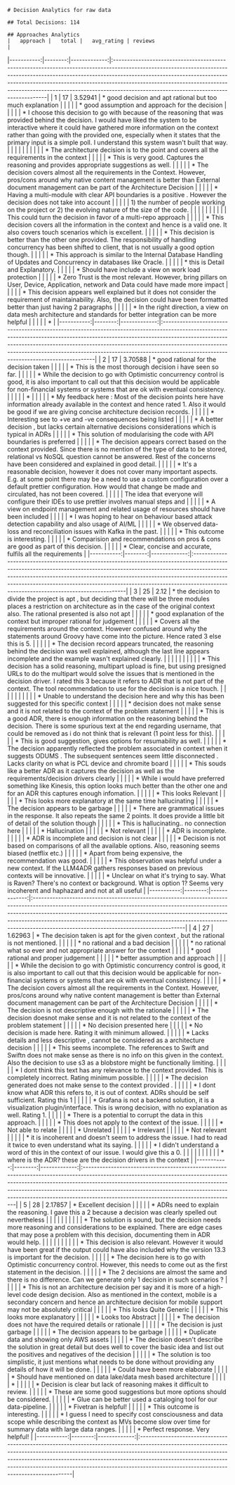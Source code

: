 
    # Decision Analytics for raw data

    ## Total Decisions: 114

    ## Approaches Analytics
    |   approach |   total |   avg_rating | reviews                                                                                                                                                                                                                                                                                                                                                                       |
|-----------:|--------:|-------------:|:------------------------------------------------------------------------------------------------------------------------------------------------------------------------------------------------------------------------------------------------------------------------------------------------------------------------------------------------------------------------------|
|          1 |      17 |      3.52941 | * good decision and apt rational but too much explanation                                                                                                                                                                                                                                                                                                                     |
|            |         |              | * good assumption and approach for the decision                                                                                                                                                                                                                                                                                                                               |
|            |         |              | * I choose this decision to go with because of the reasoning that was provided behind the decision. I would have liked the system to be interactive where it could have gathered more information on the context rather than going with the provided one, especially when it states that the primary input is a simple poll. I understand this system wasn't built that way.  |
|            |         |              |                                                                                                                                                                                                                                                                                                                                                                               |
|            |         |              | * The architecture decision is to the point and covers all the requirements in the context                                                                                                                                                                                                                                                                                    |
|            |         |              | * This is very good. Captures the reasoning and provides appropriate suggestions as well.                                                                                                                                                                                                                                                                                     |
|            |         |              | * The decision covers almost all the requirements in the Context. However, pros/cons around why native content management is better than External document management  can be part of the Architecture  Decision                                                                                                                                                              |
|            |         |              | * Having a  multi-module with clear API boundaries is a positive . However the decision does not take into account                                                                                                                                                                                                                                                            |
|            |         |              | 1)  the number of people working on the project or 2) the evolving nature of the size of the code.                                                                                                                                                                                                                                                                            |
|            |         |              |                                                                                                                                                                                                                                                                                                                                                                               |
|            |         |              | This could turn the decision in favor of a multi-repo approach                                                                                                                                                                                                                                                                                                                |
|            |         |              | * This decision covers all the information in the context and hence is a valid one. It also covers touch scenarios which is excellent.                                                                                                                                                                                                                                        |
|            |         |              | * This decision is better than the other one provided. The responsibility of handling concurrency has been shifted to client, that is not usually a good option though.                                                                                                                                                                                                       |
|            |         |              | * This approach is similar to the Internal Database Handling of Updates and Concurrency in databases like Oracle.                                                                                                                                                                                                                                                             |
|            |         |              | * this is Detail and Explanatory.                                                                                                                                                                                                                                                                                                                                             |
|            |         |              | * Should have include a view on work load protection                                                                                                                                                                                                                                                                                                                          |
|            |         |              | * Zero Trust is the most relevant. However, bring pillars on User, Device, Application, network and Data could have made more impact                                                                                                                                                                                                                                          |
|            |         |              | * This decision appears well explained but it does not consider the requirement of maintainability. Also, the decision could have been formatted better than just having 2 paragraphs                                                                                                                                                                                         |
|            |         |              | * In the right direction, a view on data mesh architecture and standards for better integration can be more helpful                                                                                                                                                                                                                                                           |
|            |         |              | *                                                                                                                                                                                                                                                                                                                                                                             |
|-----------:|--------:|-------------:|:------------------------------------------------------------------------------------------------------------------------------------------------------------------------------------------------------------------------------------------------------------------------------------------------------------------------------------------------------------------------------|
|          2 |      17 |      3.70588 | * good rational for the decision taken                                                                                                                                                                                                                                                                                                                                        |
|            |         |              | * This is the most thorough decision i have seen so far.                                                                                                                                                                                                                                                                                                                      |
|            |         |              | * While the decision to go with Optimistic concurrency control is good, it is also important to call out that this decision would be applicable for non-financial systems or systems that are ok with eventual consistency.                                                                                                                                                   |
|            |         |              | *                                                                                                                                                                                                                                                                                                                                                                             |
|            |         |              | * My feedback here : Most of the decision points here have information already available in the context and hence rated 1. Also it would be good if we are giving concise architecture decision records.                                                                                                                                                                      |
|            |         |              | * Interesting see to  +ve and -ve consequences being listed                                                                                                                                                                                                                                                                                                                   |
|            |         |              | * A better decision , but lacks certain alternative decisions considerations which is typical in ADRs                                                                                                                                                                                                                                                                         |
|            |         |              | * This solution of modularising the code with API boundaries is preferred                                                                                                                                                                                                                                                                                                     |
|            |         |              | * The decision appears correct based on the context provided. Since there is no mention of the type of data to be stored, relational vs NoSQL question cannot be answered. Rest of the concerns have been considered and explained in good detail.                                                                                                                            |
|            |         |              | * It's a reasonable decision, however it does not cover many important aspects. E.g. at some point there may be a need to use a custom configuration over a default prettier configuration. How would that change be made and circulated, has not been covered.                                                                                                               |
|            |         |              | The idea that everyone will configure their IDEs to use prettier involves manual steps and                                                                                                                                                                                                                                                                                    |
|            |         |              | * A view on endpoint management and related usage of resources should have been included                                                                                                                                                                                                                                                                                      |
|            |         |              | * I was hoping to hear on behaviour based attack detection capability and also usage of AI/ML                                                                                                                                                                                                                                                                                 |
|            |         |              | * We observed data-loss and reconciliation issues with Kafka in the past.                                                                                                                                                                                                                                                                                                     |
|            |         |              | * This outcome is interesting.                                                                                                                                                                                                                                                                                                                                                |
|            |         |              | * Comparision and recommendations on pros & cons are good as part of this decision.                                                                                                                                                                                                                                                                                           |
|            |         |              | * Clear, concise and accurate, fulfils all the requirements                                                                                                                                                                                                                                                                                                                   |
|-----------:|--------:|-------------:|:------------------------------------------------------------------------------------------------------------------------------------------------------------------------------------------------------------------------------------------------------------------------------------------------------------------------------------------------------------------------------|
|          3 |      25 |      2.12    | * the decision to divide the project is apt , but deciding that there will be three modules places a restriction on architecture as in the case of the original context also. The rational presented is also not apt                                                                                                                                                          |
|            |         |              | * good explanation of the context but improper rational for judgement                                                                                                                                                                                                                                                                                                         |
|            |         |              | * Covers all the requirements around the context. However confused around why the statements around Groovy have come into the picture. Hence rated 3 else this is 5.                                                                                                                                                                                                          |
|            |         |              | * The decision record appears truncated, the reasoning behind the decision was well explained, although the last line appears incomplete and the example wasn't explained clearly.                                                                                                                                                                                            |
|            |         |              |                                                                                                                                                                                                                                                                                                                                                                               |
|            |         |              | * This decision has a solid reasoning, multipart upload is fine, but using presigned URLs to do the multipart would solve the issues that is mentioned in the decision driver. I rated this 3 because it refers to ADR that is not part of the context. The tool recommendation to use for the decision is a nice touch.                                                      |
|            |         |              |                                                                                                                                                                                                                                                                                                                                                                               |
|            |         |              | * Unable to understand the decision here and why this has been suggested for this specific context                                                                                                                                                                                                                                                                            |
|            |         |              | *  decision does not make sense  and it is not related to the context of the problem statement                                                                                                                                                                                                                                                                                |
|            |         |              | * This is a good ADR, there is enough information on the reasoning behind the decision.  There is some spurious text at the end regarding username, that could be removed as i do not think that is relevant (1 point less for this).                                                                                                                                         |
|            |         |              | * This is good suggestion, gives options for resumability as well.                                                                                                                                                                                                                                                                                                            |
|            |         |              | * The decision apparently reflected the problem associated in context when it suggests ODUMS . The subsequent sentences seem little disconnected . Lacks clarity on what is PCL device  and chromite board                                                                                                                                                                    |
|            |         |              | * This souds like a better ADR as it captures the decision as well as the requirements/decision drivers clearly                                                                                                                                                                                                                                                               |
|            |         |              | * While i would have preferred something like Kinesis, this option looks much better than the other one and for an ADR this captures enough infomation.                                                                                                                                                                                                                       |
|            |         |              | * This looks Relevant                                                                                                                                                                                                                                                                                                                                                         |
|            |         |              | * This looks more explanatory at the same time hallucinating                                                                                                                                                                                                                                                                                                                  |
|            |         |              | * The decision appears to be garbage                                                                                                                                                                                                                                                                                                                                          |
|            |         |              | * There are grammatical issues in the response. It also repeats the same 2 points. It does provide a little bit of detail of the solution though                                                                                                                                                                                                                              |
|            |         |              | * This is hallucinating.. no connection here                                                                                                                                                                                                                                                                                                                                  |
|            |         |              | * Hallucination                                                                                                                                                                                                                                                                                                                                                               |
|            |         |              | * Not relevant                                                                                                                                                                                                                                                                                                                                                                |
|            |         |              | * ADR is incomplete.                                                                                                                                                                                                                                                                                                                                                          |
|            |         |              | * ADR is incomplete and decision is not clear                                                                                                                                                                                                                                                                                                                                 |
|            |         |              | * Decision is not  based on comparisons of all the available options. Also, reasoning seems biased (netflix etc.)                                                                                                                                                                                                                                                             |
|            |         |              | * Apart from being expensive, the recommendation was good.                                                                                                                                                                                                                                                                                                                    |
|            |         |              | * This observation was helpful under a new context. If the LLM4ADR gathers responses based on previous contexts will be innovative.                                                                                                                                                                                                                                           |
|            |         |              | * Unclear on what it's trying to say. What is Raven? There's no context or background. What is option 1? Seems very incoherent and haphazard and not at all useful                                                                                                                                                                                                            |
|-----------:|--------:|-------------:|:------------------------------------------------------------------------------------------------------------------------------------------------------------------------------------------------------------------------------------------------------------------------------------------------------------------------------------------------------------------------------|
|          4 |      27 |      1.62963 | * The decision taken is apt for the given context , but the rational is not mentioned.                                                                                                                                                                                                                                                                                        |
|            |         |              | * no rational and a bad decision                                                                                                                                                                                                                                                                                                                                              |
|            |         |              | * no rational what so ever and not appropriate answer for the context                                                                                                                                                                                                                                                                                                         |
|            |         |              | * good rational and proper judgement                                                                                                                                                                                                                                                                                                                                          |
|            |         |              | * better assumption and approach                                                                                                                                                                                                                                                                                                                                              |
|            |         |              | * While the decision to go with Optimistic concurrency control is good, it is also important to call out that this decision would be applicable for non-financial systems or systems that are ok with eventual consistency.                                                                                                                                                   |
|            |         |              | * The decision covers almost all the requirements in the Context. However, pros/cons around why native content management is better than External document management  can be part of the Architecture  Decision                                                                                                                                                              |
|            |         |              | * The decision is not descriptive enough with the rationale                                                                                                                                                                                                                                                                                                                   |
|            |         |              | * The decision doesnot make sense  and it is not related to the context of the problem statement                                                                                                                                                                                                                                                                              |
|            |         |              | * No decision presented here                                                                                                                                                                                                                                                                                                                                                  |
|            |         |              | * No decision is made here. Rating it with minimum allowed.                                                                                                                                                                                                                                                                                                                   |
|            |         |              | * Lacks details and less descriptive , cannot be considered as a architecture decision                                                                                                                                                                                                                                                                                        |
|            |         |              | * This seems incomplete.  The references to Swift and Swiftn does not make sense as there is no info on this given in the context. Also the decision to use s3 as a blobstore might be functionally limiting.                                                                                                                                                                 |
|            |         |              | * I dont think this text has any relevance to the context provided. This is completely incorrect. Rating minimum possible.                                                                                                                                                                                                                                                    |
|            |         |              | * The decision generated does not make sense to the context provided .                                                                                                                                                                                                                                                                                                        |
|            |         |              | * I dont know what ADR this refers to, it is out of context. ADRs should be self sufficient. Rating this 1                                                                                                                                                                                                                                                                    |
|            |         |              | * Grafana is not a backend solution, it is a visualization plugin/interface. This is wrong decision, with no explanation as well. Rating 1.                                                                                                                                                                                                                                   |
|            |         |              | * There is a potential to corrupt the data in this approach.                                                                                                                                                                                                                                                                                                                  |
|            |         |              | * This does not apply to the context of the issue.                                                                                                                                                                                                                                                                                                                            |
|            |         |              | * Not able to relate                                                                                                                                                                                                                                                                                                                                                          |
|            |         |              | * Unrelated                                                                                                                                                                                                                                                                                                                                                                   |
|            |         |              | * Irrelevant                                                                                                                                                                                                                                                                                                                                                                  |
|            |         |              | * Not relevant                                                                                                                                                                                                                                                                                                                                                                |
|            |         |              | * it is incoherent and doesn't seem to address the issue. I had to read it twice to even understand what its saying.                                                                                                                                                                                                                                                          |
|            |         |              | * I didn't understand a word of this in the context of our issue. I would give this a 0.                                                                                                                                                                                                                                                                                      |
|            |         |              |                                                                                                                                                                                                                                                                                                                                                                               |
|            |         |              | * where is the ADR? these are the decision drivers in the context                                                                                                                                                                                                                                                                                                             |
|-----------:|--------:|-------------:|:------------------------------------------------------------------------------------------------------------------------------------------------------------------------------------------------------------------------------------------------------------------------------------------------------------------------------------------------------------------------------|
|          5 |      28 |      2.17857 | * Excellent decision                                                                                                                                                                                                                                                                                                                                                          |
|            |         |              | * ADRs need to explain the reasoning. I gave this a 2 because a decision was clearly spelled out nevertheless                                                                                                                                                                                                                                                                 |
|            |         |              |                                                                                                                                                                                                                                                                                                                                                                               |
|            |         |              | * The solution is sound, but the decision needs more reasoning and considerations to be explained. There are edge cases that may pose a problem with this decision, documenting them in ADR would help.                                                                                                                                                                       |
|            |         |              |                                                                                                                                                                                                                                                                                                                                                                               |
|            |         |              | * This decision is also relevant. However it would have been great if the output could have also included why the version 13.3 is important for the decision.                                                                                                                                                                                                                 |
|            |         |              | * The decision here is to go with Optimistic concurrency control. However, this needs to come out as the first statement in the decision.                                                                                                                                                                                                                                     |
|            |         |              | * The 2 decisions are almost the same and there is no difference. Can we generate only 1 decision in such scenarios ?                                                                                                                                                                                                                                                         |
|            |         |              | * This is not an architecture decision per say and it is more of a high-level code design decision. Also as mentioned in the context, mobile is a secondary concern and hence an architecture decision for mobile support may not be absolutely critical                                                                                                                      |
|            |         |              | * This looks Quite Generic                                                                                                                                                                                                                                                                                                                                                    |
|            |         |              | * This looks more explanatory                                                                                                                                                                                                                                                                                                                                                 |
|            |         |              | * Looks too Abstract                                                                                                                                                                                                                                                                                                                                                          |
|            |         |              | * The decision does not have the required details or rationale                                                                                                                                                                                                                                                                                                                |
|            |         |              | * The decision is just garbage                                                                                                                                                                                                                                                                                                                                                |
|            |         |              | * The decision appears to be garbage                                                                                                                                                                                                                                                                                                                                          |
|            |         |              | * Duplicate data and showing only AWS assets                                                                                                                                                                                                                                                                                                                                  |
|            |         |              | * The decision doesn't describe the solution in great detail but does well to cover the basic idea and list out the positives and negatives of the decision                                                                                                                                                                                                                   |
|            |         |              | * The solution is too simplistic, it just mentions what needs to be done without providing any details of how it will be done.                                                                                                                                                                                                                                                |
|            |         |              | * Could have been more elaborate                                                                                                                                                                                                                                                                                                                                              |
|            |         |              | * Should have mentioned on data lake/data mesh based architecture                                                                                                                                                                                                                                                                                                             |
|            |         |              | *                                                                                                                                                                                                                                                                                                                                                                             |
|            |         |              | * Decision is clear but lack of reasoning makes it difficult to review.                                                                                                                                                                                                                                                                                                       |
|            |         |              | * These are some good suggestions but more options should be considered.                                                                                                                                                                                                                                                                                                      |
|            |         |              | * Glue can be better used a cataloging tool for our data-pipeline.                                                                                                                                                                                                                                                                                                            |
|            |         |              | * Fivetran is helpful!                                                                                                                                                                                                                                                                                                                                                        |
|            |         |              | * This outcome is interesting.                                                                                                                                                                                                                                                                                                                                                |
|            |         |              | * I guess I need to specify cost consciousness and data scope while describing the context as MVs become slow over time for summary data with large data ranges.                                                                                                                                                                                                              |
|            |         |              | * Perfect response. Very helpful!                                                                                                                                                                                                                                                                                                                                             |
|-----------:|--------:|-------------:|:------------------------------------------------------------------------------------------------------------------------------------------------------------------------------------------------------------------------------------------------------------------------------------------------------------------------------------------------------------------------------|
    
